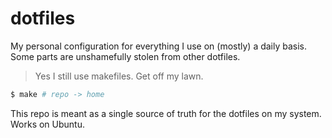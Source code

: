 # dotfiles

My personal configuration for everything I use on
(mostly) a daily basis. Some parts are unshamefully
stolen from other dotfiles.

> Yes I still use makefiles. Get off my lawn.

```sh
$ make # repo -> home
```

This repo is meant as a single source of truth for the
dotfiles on my system. Works on Ubuntu.
